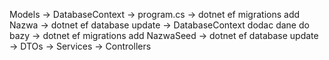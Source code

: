 Models -> 
DatabaseContext -> 
program.cs -> 
dotnet ef migrations add Nazwa ->
dotnet ef database update ->
DatabaseContext dodac dane do bazy ->
dotnet ef migrations add NazwaSeed ->
dotnet ef database update ->
DTOs ->
Services ->
Controllers
